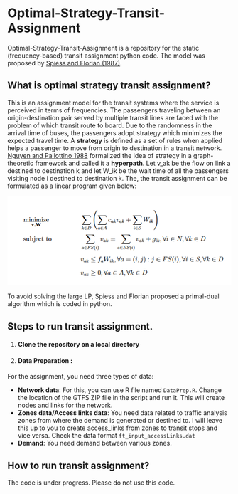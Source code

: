 # Optimal-Strategy-Transit-Assignment

Optimal-Strategy-Transit-Assignment is a repository for the static (frequency-based) transit assignment python code. The model was proposed by [Spiess and Florian (1987)](https://www.sciencedirect.com/science/article/pii/0191261589900349). 

## What is optimal strategy transit assignment?
This is an assignment model for the transit systems where the service is perceived in terms of frequencies. The passengers traveling between an origin-destination pair served by multiple transit lines are faced with the problem of which transit route to board. Due to the randomness in the arrival time of buses, the passengers adopt strategy which minimizes the expected travel time. A **strategy** is defined as a set of rules when applied helps a passenger to move from origin to destination in a transit network. [Nguyen and Pallottino 1988](https://www.sciencedirect.com/science/article/abs/pii/037722178890327X) formalized the idea of strategy in a graph-theoretic framework and called it a **hyperpath**. Let v_ak be the flow on link a destined to destination k and let W_ik be the wait time of all the passengers visiting node i destined to destination k. The, the transit assignment can be formulated as a linear program given below:

![](lp.PNG)

To avoid solving the large LP, Spiess and Florian proposed a primal-dual algorithm which is coded in python.


## Steps to run transit assignment. 
1. #### Clone the repository on a local directory  

2. #### Data Preparation : 
For the assignment, you need three types of data: 
* **Network data**: For this, you can use R file named ```DataPrep.R```. Change the location of the GTFS ZIP file in the script and run it. This will create nodes and links for the network.
* **Zones data/Access links data**: You need data related to traffic analysis zones from where the demand is generated or destined to. I will leave this up to you to create access_links from zones to  transit stops and vice versa. Check the data format ```ft_input_accessLinks.dat```
* **Demand**: You need demand between various zones. 

## How to run transit assignment?
The code is under progress. Please do not use this code.






